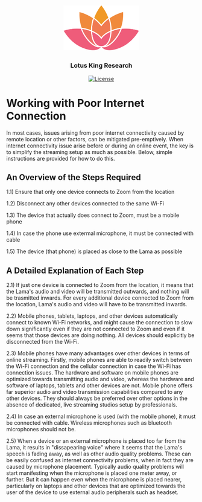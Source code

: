 <h1 align="center">
  <br>
  <a href="http://eka.to"><img src="https://raw.githubusercontent.com/Lotus-King-Research/Home/main/Assets/Images/Lotus-King-Research-Logo-Transparent.png" alt="Lotus King Research" width="200"></a>
  <br>
</h1>

<h3 align="center">Lotus King Research</h3>

<p align="center">
  
  <a href="https://mirrors.creativecommons.org/presskit/buttons/88x31/png/by-sa.png">
    <img width=150px src="https://upload.wikimedia.org/wikipedia/commons/thumb/1/12/Cc-by-nc-sa_icon.svg/1280px-Cc-by-nc-sa_icon.svg.png" alt="License">
  </a>
</p>

# Working with Poor Internet Connection

In most cases, issues arising from poor internet connectivity caused by remote location or other factors, can be mitigated pre-emptively. When internet connectivity issue arise before or during an online event, the key is to simplify the streaming setup as much as possible. Below, simple instructions are provided for how to do this.

## An Overview of the Steps Required

1.1) Ensure that only one device connects to Zoom from the location

1.2) Disconnect any other devices connected to the same Wi-Fi 

1.3) The device that actually does connect to Zoom, must be a mobile phone

1.4) In case the phone use extermal microphone, it must be connected with cable

1.5) The device (that phone) is placed as close to the Lama as possible

## A Detailed Explanation of Each Step

2.1) If just one device is connected to Zoom from the location, it means that the Lama's audio and video will be transmitted outwards, and nothing will be trasmitted inwards. For every additional device connected to Zoom from the location, Lama's audio and video will have to be transmitted inwards.

2.2) Mobile phones, tablets, laptops, and other devices automatically connect to known Wi-Fi networks, and might cause the connection to slow down significantly even if they are not connected to Zoom and even if it seems that those devices are doing nothing. All devices should explicitly be disconnected from the Wi-Fi.

2.3) Mobile phones have many advantages over other devices in terms of online streaming. Firstly, mobile phones are able to readily switch between the Wi-Fi connection and the cellular connection in case the Wi-Fi has connection issues. The hardware and software on mobile phones are optimized towards transmitting audio and video, whereas the hardware and software of laptops, tablets and other devices are not. Mobile phone offers far superior audio and video transmission capabilities compared to any other devices. They should always be preferred over other options in the absence of dedicated, live streaming studios setup by professionals.

2.4) In case an external microphone is used (with the mobile phone), it must be connected with cable. Wireless microphones such as bluetooth microphones should not be.

2.5) When a device or an external microphone is placed too far from the Lama, it results in "dissapearing voice" where it seems that the Lama's speech is fading away, as well as other audio quality problems. These can be easily confused as internet connectivity problems, when in fact they are caused by microphone placement. Typically audio quality problems will start manifesting when the microphone is placed one meter away, or further. But it can happen even when the microphone is placed nearer, particularly on laptops and other devices that are optimized towards the user of the device to use external audio peripherals such as headset.
